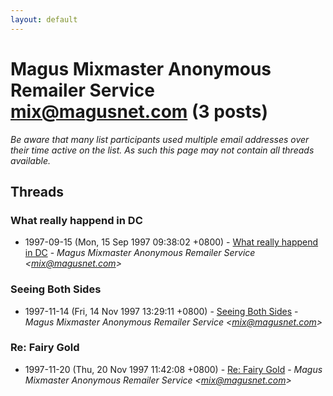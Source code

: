 ```yaml
---
layout: default
---
```


# Magus Mixmaster Anonymous Remailer Service <mix@magusnet.com> (3 posts)

_Be aware that many list participants used multiple email addresses over their time active on the list. As such this page may not contain all threads available._

## Threads

### What really happend in DC
+ 1997-09-15 (Mon, 15 Sep 1997 09:38:02 +0800) - [What really happend in DC](/archive/1997/09/94a05b8bf9a12af8fb1ce601496890797fd2b7cb62eea00aaae5baf655ab587e) - _Magus Mixmaster Anonymous Remailer Service \<mix@magusnet.com\>_

### Seeing Both Sides
+ 1997-11-14 (Fri, 14 Nov 1997 13:29:11 +0800) - [Seeing Both Sides](/archive/1997/11/1e62fb7512e7b77cc79259a6e9c50c8391aff9262ced6f500854f48a39402a5b) - _Magus Mixmaster Anonymous Remailer Service \<mix@magusnet.com\>_

### Re: Fairy Gold
+ 1997-11-20 (Thu, 20 Nov 1997 11:42:08 +0800) - [Re: Fairy Gold](/archive/1997/11/daaf80550c5cb88f00f705d4ab7935f0a6228aa65f3225aa04a1ca5520fb6685) - _Magus Mixmaster Anonymous Remailer Service \<mix@magusnet.com\>_

